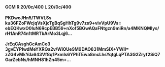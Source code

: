 #### GCM R 20/0c/400 L 20/0c/400
**PKDwcJHn5/TWVLSs**<br/>**ku36FZoFWcjqVsXjcTgBqSgHhTg9v7zs9+vivVpU9Vs=**<br/>**ebEQKwxO0IuN6RcpEBB59+nXof5BGwAQaFNtgzn9miRn/a4MKNQMIys/rH1AnR74n1tMRTbArMo3Lqj6...**<br/><br/>
**JrEqCAsghGcAmCo3**<br/>**3gvEYPlwdMeYXRQa2v/WiOUe9M9DAO831MmSIX+YWlI=**<br/>**zZG4vMkYda643Vf8q1PxmIs6YPhTEwa8mcLhsYqtgLqPTA3G2Zryf2SiQ7GarZebNs/hMNH81hZn45m+...**